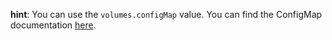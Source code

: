 **hint**:  You can use the `volumes.configMap` value.
You can find the ConfigMap documentation [here](https://kubernetes.io/docs/concepts/configuration/configmap/).

